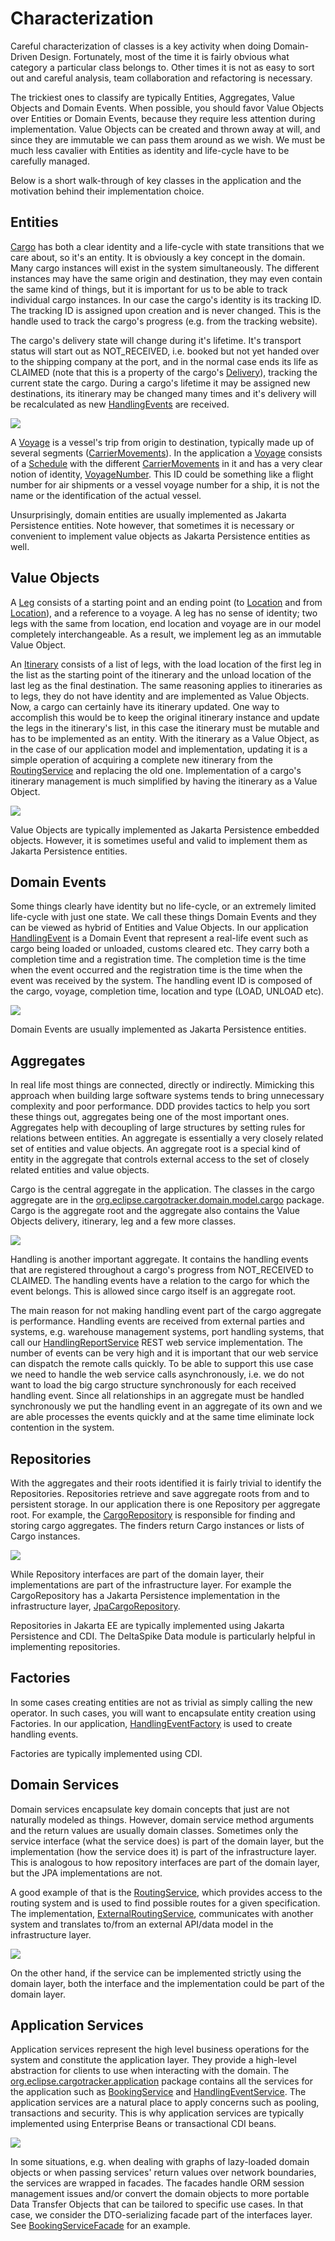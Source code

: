 # Characterization

Careful characterization of classes is a key activity when doing Domain-Driven Design. Fortunately, most of the time it is fairly obvious what category a particular class belongs to. Other times it is not as easy to sort out and careful analysis, team collaboration and refactoring is necessary.

The trickiest ones to classify are typically Entities, Aggregates, Value Objects and Domain Events. When possible, you should favor Value Objects over Entities or Domain Events, because they require less attention during implementation. Value Objects can be created and thrown away at will, and since they are immutable we can pass them around as we wish. We must be much less cavalier with Entities as identity and life-cycle have to be carefully managed.

Below is a short walk-through of key classes in the application and the motivation behind their implementation choice.

## Entities

[Cargo](https://github.com/eclipse-ee4j/cargotracker/blob/master/src/main/java/org/eclipse/cargotracker/domain/model/cargo/Cargo.java) has both a clear identity and a life-cycle with state transitions that we care about, so it's an entity. It is obviously a key concept in the domain. Many cargo instances will exist in the system simultaneously. The different instances may have the same origin and destination, they may even contain the same kind of things, but it is important for us to be able to track individual cargo instances. In our case the cargo's identity is its tracking ID. The tracking ID is assigned upon creation and is never changed. This is the handle used to track the cargo's progress \(e.g. from the tracking website\).

The cargo's delivery state will change during it's lifetime. It's transport status will start out as NOT\_RECEIVED, i.e. booked but not yet handed over to the shipping company at the port, and in the normal case ends its life as CLAIMED \(note that this is a property of the cargo's [Delivery](https://github.com/eclipse-ee4j/cargotracker/blob/master/src/main/java/org/eclipse/cargotracker/domain/model/cargo/Delivery.java)\), tracking the current state the cargo. During a cargo's lifetime it may be assigned new destinations, its itinerary may be changed many times and it's delivery will be recalculated as new [HandlingEvents](https://github.com/eclipse-ee4j/cargotracker/blob/master/src/main/java/org/eclipse/cargotracker/domain/model/handling/HandlingEvent.java) are received.

![](.gitbook/assets/cargo.png)

A [Voyage](https://github.com/eclipse-ee4j/cargotracker/blob/master/src/main/java/org/eclipse/cargotracker/domain/model/voyage/Voyage.java) is a vessel's trip from origin to destination, typically made up of several segments \([CarrierMovements](https://github.com/eclipse-ee4j/cargotracker/blob/master/src/main/java/org/eclipse/cargotracker/domain/model/voyage/CarrierMovement.java)\). In the application a [Voyage](https://github.com/eclipse-ee4j/cargotracker/blob/master/src/main/java/org/eclipse/cargotracker/domain/model/voyage/Voyage.java) consists of a [Schedule](https://github.com/eclipse-ee4j/cargotracker/blob/master/src/main/java/org/eclipse/cargotracker/domain/model/voyage/Schedule.java) with the different [CarrierMovements](https://github.com/eclipse-ee4j/cargotracker/blob/master/src/main/java/org/eclipse/cargotracker/domain/model/voyage/CarrierMovement.java) in it and has a very clear notion of identity, [VoyageNumber](https://github.com/eclipse-ee4j/cargotracker/blob/master/src/main/java/org/eclipse/cargotracker/domain/model/voyage/VoyageNumber.java). This ID could be something like a flight number for air shipments or a vessel voyage number for a ship, it is not the name or the identification of the actual vessel.

Unsurprisingly, domain entities are usually implemented as Jakarta Persistence entities. Note however, that sometimes it is necessary or convenient to implement value objects as Jakarta Persistence entities as well.

## Value Objects

A [Leg](https://github.com/eclipse-ee4j/cargotracker/blob/master/src/main/java/org/eclipse/cargotracker/domain/model/cargo/Leg.java) consists of a starting point and an ending point \(to [Location](https://github.com/eclipse-ee4j/cargotracker/blob/master/src/main/java/org/eclipse/cargotracker/domain/model/location/Location.java) and from [Location](https://github.com/eclipse-ee4j/cargotracker/blob/master/src/main/java/org/eclipse/cargotracker/domain/model/location/Location.java)\), and a reference to a voyage. A leg has no sense of identity; two legs with the same from location, end location and voyage are in our model completely interchangeable. As a result, we implement leg as an immutable Value Object.

An [Itinerary](https://github.com/eclipse-ee4j/cargotracker/blob/master/src/main/java/org/eclipse/cargotracker/domain/model/cargo/Itinerary.java) consists of a list of legs, with the load location of the first leg in the list as the starting point of the itinerary and the unload location of the last leg as the final destination. The same reasoning applies to itineraries as to legs, they do not have identity and are implemented as Value Objects. Now, a cargo can certainly have its itinerary updated. One way to accomplish this would be to keep the original itinerary instance and update the legs in the itinerary's list, in this case the itinerary must be mutable and has to be implemented as an entity. With the itinerary as a Value Object, as in the case of our application model and implementation, updating it is a simple operation of acquiring a complete new itinerary from the [RoutingService](https://github.com/eclipse-ee4j/cargotracker/blob/master/src/main/java/org/eclipse/cargotracker/domain/service/RoutingService.java) and replacing the old one. Implementation of a cargo's itinerary management is much simplified by having the itinerary as a Value Object.

![](.gitbook/assets/leg.png)

Value Objects are typically implemented as Jakarta Persistence embedded objects. However, it is sometimes useful and valid to implement them as Jakarta Persistence entities.

## Domain Events

Some things clearly have identity but no life-cycle, or an extremely limited life-cycle with just one state. We call these things Domain Events and they can be viewed as hybrid of Entities and Value Objects. In our application [HandlingEvent](https://github.com/eclipse-ee4j/cargotracker/blob/master/src/main/java/org/eclipse/cargotracker/domain/model/handling/HandlingEvent.java) is a Domain Event that represent a real-life event such as cargo being loaded or unloaded, customs cleared etc. They carry both a completion time and a registration time. The completion time is the time when the event occurred and the registration time is the time when the event was received by the system. The handling event ID is composed of the cargo, voyage, completion time, location and type \(LOAD, UNLOAD etc\).

![](.gitbook/assets/handling_event.png)

Domain Events are usually implemented as Jakarta Persistence entities.

## Aggregates

In real life most things are connected, directly or indirectly. Mimicking this approach when building large software systems tends to bring unnecessary complexity and poor performance. DDD provides tactics to help you sort these things out, aggregates being one of the most important ones. Aggregates help with decoupling of large structures by setting rules for relations between entities. An aggregate is essentially a very closely related set of entities and value objects. An aggregate root is a special kind of entity in the aggregate that controls external access to the set of closely related entities and value objects.

Cargo is the central aggregate in the application. The classes in the cargo aggregate are in the [org.eclipse.cargotracker.domain.model.cargo](https://github.com/eclipse-ee4j/cargotracker/blob/master/src/main/java/org/eclipse/cargotracker/domain/model/cargo) package. Cargo is the aggregate root and the aggregate also contains the Value Objects delivery, itinerary, leg and a few more classes.

![](.gitbook/assets/aggregate.png)

Handling is another important aggregate. It contains the handling events that are registered throughout a cargo's progress from NOT\_RECEIVED to CLAIMED. The handling events have a relation to the cargo for which the event belongs. This is allowed since cargo itself is an aggregate root.

The main reason for not making handling event part of the cargo aggregate is performance. Handling events are received from external parties and systems, e.g. warehouse management systems, port handling systems, that call our [HandlingReportService](https://github.com/eclipse-ee4j/cargotracker/blob/master/src/main/java/org/eclipse/cargotracker/interfaces/handling/rest/HandlingReportService.java) REST web service implementation. The number of events can be very high and it is important that our web service can dispatch the remote calls quickly. To be able to support this use case we need to handle the web service calls asynchronously, i.e. we do not want to load the big cargo structure synchronously for each received handling event. Since all relationships in an aggregate must be handled synchronously we put the handling event in an aggregate of its own and we are able processes the events quickly and at the same time eliminate lock contention in the system.

## Repositories

With the aggregates and their roots identified it is fairly trivial to identify the Repositories. Repositories retrieve and save aggregate roots from and to persistent storage. In our application there is one Repository per aggregate root. For example, the [CargoRepository](https://github.com/eclipse-ee4j/cargotracker/blob/master/src/main/java/org/eclipse/cargotracker/domain/model/cargo/CargoRepository.java) is responsible for finding and storing cargo aggregates. The finders return Cargo instances or lists of Cargo instances.

![](.gitbook/assets/cargo_repository.png)

While Repository interfaces are part of the domain layer, their implementations are part of the infrastructure layer. For example the CargoRepository has a Jakarta Persistence implementation in the infrastructure layer, [JpaCargoRepository](https://github.com/eclipse-ee4j/cargotracker/blob/master/src/main/java/org/eclipse/cargotracker/infrastructure/persistence/jpa/JpaCargoRepository.java).

Repositories in Jakarta EE are typically implemented using Jakarta Persistence and CDI. The DeltaSpike Data module is particularly helpful in implementing repositories. 

## Factories

In some cases creating entities are not as trivial as simply calling the new operator. In such cases, you will want to encapsulate entity creation using Factories. In our application, [HandlingEventFactory](https://github.com/eclipse-ee4j/cargotracker/blob/master/src/main/java/org/eclipse/cargotracker/domain/model/handling/HandlingEventFactory.java) is used to create handling events.

Factories are typically implemented using CDI.

## Domain Services

Domain services encapsulate key domain concepts that just are not naturally modeled as things. However, domain service method arguments and the return values are usually domain classes. Sometimes only the service interface \(what the service does\) is part of the domain layer, but the implementation \(how the service does it\) is part of the infrastructure layer. This is analogous to how repository interfaces are part of the domain layer, but the JPA implementations are not.

A good example of that is the [RoutingService](https://github.com/eclipse-ee4j/cargotracker/blob/master/src/main/java/org/eclipse/cargotracker/domain/service/RoutingService.java), which provides access to the routing system and is used to find possible routes for a given specification. The implementation, [ExternalRoutingService](https://github.com/eclipse-ee4j/cargotracker/blob/master/src/main/java/org/eclipse/cargotracker/infrastructure/routing/ExternalRoutingService.java), communicates with another system and translates to/from an external API/data model in the infrastructure layer.

![](.gitbook/assets/routing_service.png)

On the other hand, if the service can be implemented strictly using the domain layer, both the interface and the implementation could be part of the domain layer.

## Application Services

Application services represent the high level business operations for the system and constitute the application layer. They provide a high-level abstraction for clients to use when interacting with the domain. The [org.eclipse.cargotracker.application](https://github.com/eclipse-ee4j/cargotracker/blob/master/src/main/java/org/eclipse/cargotracker/application) package contains all the services for the application such as [BookingService](https://github.com/eclipse-ee4j/cargotracker/blob/master/src/main/java/org/eclipse/cargotracker/application/BookingService.java) and [HandlingEventService](https://github.com/eclipse-ee4j/cargotracker/blob/master/src/main/java/org/eclipse/cargotracker/application/HandlingEventService.java). The application services are a natural place to apply concerns such as pooling, transactions and security. This is why application services are typically implemented using Enterprise Beans or transactional CDI beans.

![](.gitbook/assets/booking_service.png)

In some situations, e.g. when dealing with graphs of lazy-loaded domain objects or when passing services' return values over network boundaries, the services are wrapped in facades. The facades handle ORM session management issues and/or convert the domain objects to more portable Data Transfer Objects that can be tailored to specific use cases. In that case, we consider the DTO-serializing facade part of the interfaces layer. See [BookingServiceFacade](https://github.com/eclipse-ee4j/cargotracker/blob/master/src/main/java/org/eclipse/cargotracker/interfaces/booking/facade/BookingServiceFacade.java) for an example.
